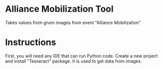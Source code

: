 # Alliance Mobilization Tool

Takes values from given images from event "Alliance Mobilization"

# Instructions

First, you will need any IDE that can run Python code. Create a new project and install "Tesseract" package. It is used to get data from images.

